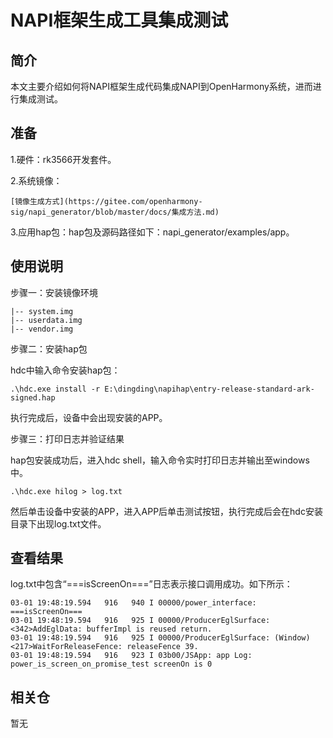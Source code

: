 # NAPI框架生成工具集成测试

## 简介
  本文主要介绍如何将NAPI框架生成代码集成NAPI到OpenHarmony系统，进而进行集成测试。

## 准备

  1.硬件：rk3566开发套件。

  2.系统镜像：

	[镜像生成方式](https://gitee.com/openharmony-sig/napi_generator/blob/master/docs/集成方法.md)

  3.应用hap包：hap包及源码路径如下：napi_generator/examples/app。


## 使用说明
步骤一：安装镜像环境

    |-- system.img
    |-- userdata.img
    |-- vendor.img

步骤二：安装hap包

  hdc中输入命令安装hap包：

	.\hdc.exe install -r E:\dingding\napihap\entry-release-standard-ark-signed.hap

  执行完成后，设备中会出现安装的APP。

步骤三：打印日志并验证结果

  hap包安装成功后，进入hdc shell，输入命令实时打印日志并输出至windows中。

	.\hdc.exe hilog > log.txt

  然后单击设备中安装的APP，进入APP后单击测试按钮，执行完成后会在hdc安装目录下出现log.txt文件。

## 查看结果
log.txt中包含“===isScreenOn===”日志表示接口调用成功。如下所示：

    03-01 19:48:19.594   916   940 I 00000/power_interface: ===isScreenOn===
    03-01 19:48:19.594   916   925 I 00000/ProducerEglSurface: <342>AddEglData: bufferImpl is reused return.
    03-01 19:48:19.594   916   925 I 00000/ProducerEglSurface: (Window)<217>WaitForReleaseFence: releaseFence 39.
    03-01 19:48:19.594   916   923 I 03b00/JSApp: app Log: power_is_screen_on_promise_test screenOn is 0

## 相关仓

暂无
